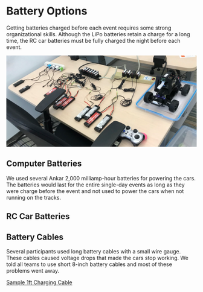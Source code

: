 # Battery Options

Getting batteries charged before each event requires some strong organizational skills.  Although the LiPo batteries retain a charge
for a long time, the RC car batteries must be fully charged the
night before each event.

![](../img/battery-charging.png)

## Computer Batteries

We used several Ankar 2,000 milliamp-hour batteries for powering the
cars.  The batteries would last for the entire single-day events as long
as they were charge before the event and not used to power the
cars when not running on the tracks.

## RC Car Batteries

## Battery Cables

Several participants used long battery cables with a small wire gauge.  These cables caused voltage drops that made the cars stop working.  We told all teams to use short 8-inch battery cables and most of these problems went away.

[Sample 1ft Charging Cable](https://www.amazon.com/Durable-Charging-Station-Compatible-Samsung/dp/B08PXWYKTB/ref=sr_1_3)

